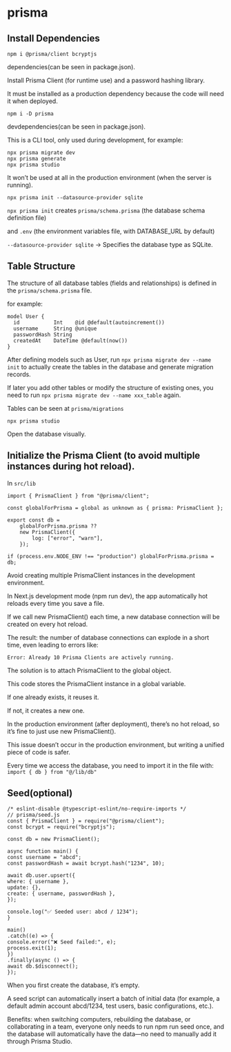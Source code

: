 # prisma

## Install Dependencies

```npm i @prisma/client bcryptjs```

dependencies(can be seen in package.json). 

Install Prisma Client (for runtime use) and a password hashing library.

It must be installed as a production dependency because the code will need it when deployed.

```npm i -D prisma```

devdependencies(can be seen in package.json).

This is a CLI tool, only used during development, for example:

```
npx prisma migrate dev
npx prisma generate
npx prisma studio
```

It won’t be used at all in the production environment (when the server is running).

```npx prisma init --datasource-provider sqlite```

```npx prisma init``` creates ```prisma/schema.prisma``` (the database schema definition file) 

and ```.env``` (the environment variables file, with DATABASE_URL by default)

```--datasource-provider sqlite``` → Specifies the database type as SQLite.

## Table Structure

The structure of all database tables (fields and relationships) is defined in the ```prisma/schema.prisma``` file.

for example:

```
model User {
  id           Int    @id @default(autoincrement())
  username     String @unique
  passwordHash String
  createdAt    DateTime @default(now())
}
```

After defining models such as User, run ```npx prisma migrate dev --name init``` to actually create the tables in the database and generate migration records.

If later you add other tables or modify the structure of existing ones, you need to run `npx prisma migrate dev --name xxx_table` again.

Tables can be seen at ```prisma/migrations```

```npx prisma studio```

Open the database visually.

## Initialize the Prisma Client (to avoid multiple instances during hot reload).

In ```src/lib```

```
import { PrismaClient } from "@prisma/client";

const globalForPrisma = global as unknown as { prisma: PrismaClient };

export const db =
    globalForPrisma.prisma ??
    new PrismaClient({
        log: ["error", "warn"],
    });

if (process.env.NODE_ENV !== "production") globalForPrisma.prisma = db;
```

Avoid creating multiple PrismaClient instances in the development environment.

In Next.js development mode (npm run dev), the app automatically hot reloads every time you save a file.

If we call new PrismaClient() each time, a new database connection will be created on every hot reload.

The result: the number of database connections can explode in a short time, even leading to errors like:

```Error: Already 10 Prisma Clients are actively running.```

The solution is to attach PrismaClient to the global object.

This code stores the PrismaClient instance in a global variable.

If one already exists, it reuses it.

If not, it creates a new one.

In the production environment (after deployment), there’s no hot reload, so it’s fine to just use new PrismaClient().

This issue doesn’t occur in the production environment, but writing a unified piece of code is safer.

Every time we access the database, you need to import it in the file with: ```import { db } from "@/lib/db"```

## Seed(optional)

```
/* eslint-disable @typescript-eslint/no-require-imports */
// prisma/seed.js
const { PrismaClient } = require("@prisma/client");
const bcrypt = require("bcryptjs");

const db = new PrismaClient();

async function main() {
const username = "abcd";
const passwordHash = await bcrypt.hash("1234", 10);

await db.user.upsert({
where: { username },
update: {},
create: { username, passwordHash },
});

console.log("✅ Seeded user: abcd / 1234");
}

main()
.catch((e) => {
console.error("❌ Seed failed:", e);
process.exit(1);
})
.finally(async () => {
await db.$disconnect();
});

```

When you first create the database, it’s empty.

A seed script can automatically insert a batch of initial data (for example, a default admin account abcd/1234, test users, basic configurations, etc.).

Benefits: when switching computers, rebuilding the database, or collaborating in a team, everyone only needs to run npm run seed once, and the database will automatically have the data—no need to manually add it through Prisma Studio.
